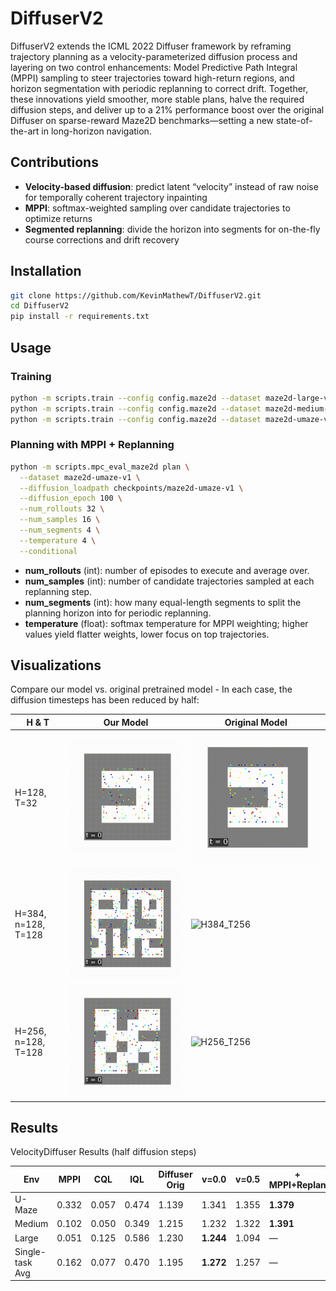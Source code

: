 # DiffuserV2

DiffuserV2 extends the ICML 2022 Diffuser framework by reframing trajectory planning as a velocity-parameterized diffusion process and layering on two control enhancements: Model Predictive Path Integral (MPPI) sampling to steer trajectories toward high-return regions, and horizon segmentation with periodic replanning to correct drift. Together, these innovations yield smoother, more stable plans, halve the required diffusion steps, and deliver up to a 21% performance boost over the original Diffuser on sparse-reward Maze2D benchmarks—setting a new state-of-the-art in long-horizon navigation.

## Contributions
- **Velocity-based diffusion**: predict latent “velocity” instead of raw noise for temporally coherent trajectory inpainting  
- **MPPI**: softmax-weighted sampling over candidate trajectories to optimize returns  
- **Segmented replanning**: divide the horizon into segments for on-the-fly course corrections and drift recovery  

## Installation
```bash
git clone https://github.com/KevinMathewT/DiffuserV2.git
cd DiffuserV2
pip install -r requirements.txt
```

## Usage

### Training
```bash
python -m scripts.train --config config.maze2d --dataset maze2d-large-v1
python -m scripts.train --config config.maze2d --dataset maze2d-medium-v1
python -m scripts.train --config config.maze2d --dataset maze2d-umaze-v1
```

### Planning with MPPI + Replanning
```bash
python -m scripts.mpc_eval_maze2d plan \
  --dataset maze2d-umaze-v1 \
  --diffusion_loadpath checkpoints/maze2d-umaze-v1 \
  --diffusion_epoch 100 \
  --num_rollouts 32 \
  --num_samples 16 \
  --num_segments 4 \
  --temperature 4 \
  --conditional
```

- **num_rollouts** (int): number of episodes to execute and average over.  
- **num_samples** (int): number of candidate trajectories sampled at each replanning step.  
- **num_segments** (int): how many equal-length segments to split the planning horizon into for periodic replanning.  
- **temperature** (float): softmax temperature for MPPI weighting; higher values yield flatter weights, lower focus on top trajectories.

## Visualizations
Compare our model vs. original pretrained model - In each case, the diffusion timesteps has been reduced by half:

| H & T                      | Our Model                                                    | Original Model                                             |
|---------------------------|---------------------------------------------------------------|------------------------------------------------------------|
| H=128, T=32               | ![H128_T32](extras/visualizations/no_loop_H128_T32_Pv_v0.gif) | ![H128_T64](extras/visualizations/no_loop_H128_T64%20-%20pretrained.gif) |
| H=384, n=128, T=128       | ![H384](extras/visualizations/no_loop_H384_n128_T128_Pv_v0.gif)| ![H384_T256](extras/visualizations/no_loop_pretrained%20-%20large%20-%20H384_T256.gif) |
| H=256, n=128, T=128       | ![H256](extras/visualizations/no_loop_medium-H256_n128_T128_Pv_v0.5.gif)| ![H256_T256](extras/visualizations/no_loop_pretrained-medium-H256_T256.gif) |

## Results

VelocityDiffuser Results (half diffusion steps)

| Env     | MPPI  | CQL   | IQL   | Diffuser Orig | v=0.0  | v=0.5  | + MPPI+Replan |
|---------|-------|-------|-------|---------------|--------|--------|---------------|
| U-Maze  | 0.332 | 0.057 | 0.474 | 1.139         | 1.341  | 1.355  | **1.379**     |
| Medium  | 0.102 | 0.050 | 0.349 | 1.215         | 1.232  | 1.322  | **1.391**     |
| Large   | 0.051 | 0.125 | 0.586 | 1.230         | **1.244**| 1.094| —             |
| Single-task Avg | 0.162 | 0.077 | 0.470 | 1.195 | **1.272** | 1.257 | —     |
